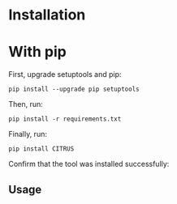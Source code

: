 # Installation 

# With pip

First, upgrade setuptools and pip:
```
pip install --upgrade pip setuptools
```

Then, run:
```
pip install -r requirements.txt
```

Finally, run:
```
pip install CITRUS
```

Confirm that the tool was installed successfully:


## Usage
